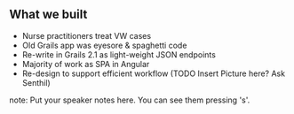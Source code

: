 ##  What we built

- Nurse practitioners treat VW cases
- Old Grails app was eyesore & spaghetti code
- Re-write in Grails 2.1 as light-weight JSON endpoints
- Majority of work as SPA in Angular
- Re-design to support efficient workflow
(TODO Insert Picture here? Ask Senthil)

note:
    Put your speaker notes here.
    You can see them pressing 's'.

